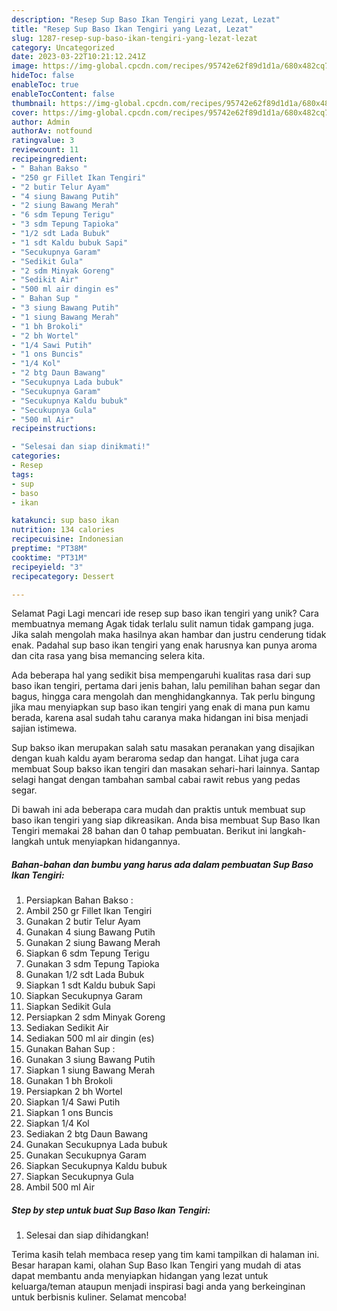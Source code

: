 ```yaml
---
description: "Resep Sup Baso Ikan Tengiri yang Lezat, Lezat"
title: "Resep Sup Baso Ikan Tengiri yang Lezat, Lezat"
slug: 1287-resep-sup-baso-ikan-tengiri-yang-lezat-lezat
category: Uncategorized
date: 2023-03-22T10:21:12.241Z
image: https://img-global.cpcdn.com/recipes/95742e62f89d1d1a/680x482cq70/sup-baso-ikan-tengiri-foto-resep-utama.jpg
hideToc: false
enableToc: true
enableTocContent: false
thumbnail: https://img-global.cpcdn.com/recipes/95742e62f89d1d1a/680x482cq70/sup-baso-ikan-tengiri-foto-resep-utama.jpg
cover: https://img-global.cpcdn.com/recipes/95742e62f89d1d1a/680x482cq70/sup-baso-ikan-tengiri-foto-resep-utama.jpg
author: Admin
authorAv: notfound
ratingvalue: 3
reviewcount: 11
recipeingredient:
- " Bahan Bakso "
- "250 gr Fillet Ikan Tengiri"
- "2 butir Telur Ayam"
- "4 siung Bawang Putih"
- "2 siung Bawang Merah"
- "6 sdm Tepung Terigu"
- "3 sdm Tepung Tapioka"
- "1/2 sdt Lada Bubuk"
- "1 sdt Kaldu bubuk Sapi"
- "Secukupnya Garam"
- "Sedikit Gula"
- "2 sdm Minyak Goreng"
- "Sedikit Air"
- "500 ml air dingin es"
- " Bahan Sup "
- "3 siung Bawang Putih"
- "1 siung Bawang Merah"
- "1 bh Brokoli"
- "2 bh Wortel"
- "1/4 Sawi Putih"
- "1 ons Buncis"
- "1/4 Kol"
- "2 btg Daun Bawang"
- "Secukupnya Lada bubuk"
- "Secukupnya Garam"
- "Secukupnya Kaldu bubuk"
- "Secukupnya Gula"
- "500 ml Air"
recipeinstructions:

- "Selesai dan siap dinikmati!"
categories:
- Resep
tags:
- sup
- baso
- ikan

katakunci: sup baso ikan 
nutrition: 134 calories
recipecuisine: Indonesian
preptime: "PT38M"
cooktime: "PT31M"
recipeyield: "3"
recipecategory: Dessert

---
```



Selamat Pagi Lagi mencari ide resep sup baso ikan tengiri yang unik? Cara membuatnya memang Agak tidak terlalu sulit namun tidak gampang juga. Jika salah mengolah maka hasilnya akan hambar dan justru cenderung tidak enak. Padahal sup baso ikan tengiri yang enak harusnya kan punya aroma dan cita rasa yang bisa memancing selera kita.


Ada beberapa hal yang sedikit bisa mempengaruhi kualitas rasa dari sup baso ikan tengiri, pertama dari jenis bahan, lalu pemilihan bahan segar dan bagus, hingga cara mengolah dan menghidangkannya. Tak perlu bingung jika mau menyiapkan sup baso ikan tengiri yang enak di mana pun kamu berada, karena asal sudah tahu caranya maka hidangan ini bisa menjadi sajian istimewa.

Sup bakso ikan merupakan salah satu masakan peranakan yang disajikan dengan kuah kaldu ayam beraroma sedap dan hangat. Lihat juga cara membuat Soup bakso ikan tengiri dan masakan sehari-hari lainnya. Santap selagi hangat dengan tambahan sambal cabai rawit rebus yang pedas segar.


Di bawah ini ada beberapa cara mudah dan praktis untuk membuat sup baso ikan tengiri yang siap dikreasikan. Anda bisa membuat Sup Baso Ikan Tengiri memakai 28 bahan dan 0 tahap pembuatan. Berikut ini langkah-langkah untuk menyiapkan hidangannya.

<!--inarticleads1-->

##### Bahan-bahan dan bumbu yang harus ada dalam pembuatan Sup Baso Ikan Tengiri:

1. Persiapkan  Bahan Bakso :
1. Ambil 250 gr Fillet Ikan Tengiri
1. Gunakan 2 butir Telur Ayam
1. Gunakan 4 siung Bawang Putih
1. Gunakan 2 siung Bawang Merah
1. Siapkan 6 sdm Tepung Terigu
1. Gunakan 3 sdm Tepung Tapioka
1. Gunakan 1/2 sdt Lada Bubuk
1. Siapkan 1 sdt Kaldu bubuk Sapi
1. Siapkan Secukupnya Garam
1. Siapkan Sedikit Gula
1. Persiapkan 2 sdm Minyak Goreng
1. Sediakan Sedikit Air
1. Sediakan 500 ml air dingin (es)
1. Gunakan  Bahan Sup :
1. Gunakan 3 siung Bawang Putih
1. Siapkan 1 siung Bawang Merah
1. Gunakan 1 bh Brokoli
1. Persiapkan 2 bh Wortel
1. Siapkan 1/4 Sawi Putih
1. Siapkan 1 ons Buncis
1. Siapkan 1/4 Kol
1. Sediakan 2 btg Daun Bawang
1. Gunakan Secukupnya Lada bubuk
1. Gunakan Secukupnya Garam
1. Siapkan Secukupnya Kaldu bubuk
1. Siapkan Secukupnya Gula
1. Ambil 500 ml Air




<!--inarticleads2-->

##### Step by step untuk buat Sup Baso Ikan Tengiri:


1. Selesai dan siap dihidangkan!



Terima kasih telah membaca resep yang tim kami tampilkan di halaman ini. Besar harapan kami, olahan Sup Baso Ikan Tengiri yang mudah di atas dapat membantu anda menyiapkan hidangan yang lezat untuk keluarga/teman ataupun menjadi inspirasi bagi anda yang berkeinginan untuk berbisnis kuliner. Selamat mencoba!
